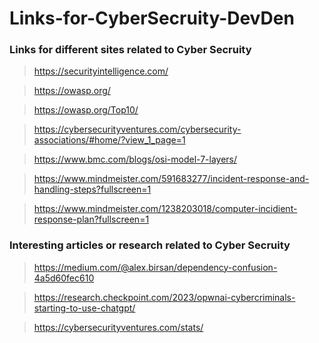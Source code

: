 # Links-for-CyberSecruity-DevDen

### Links for different sites related to Cyber Secruity 

> https://securityintelligence.com/

> https://owasp.org/

> https://owasp.org/Top10/

> https://cybersecurityventures.com/cybersecurity-associations/#home/?view_1_page=1

> https://www.bmc.com/blogs/osi-model-7-layers/

> https://www.mindmeister.com/591683277/incident-response-and-handling-steps?fullscreen=1

> https://www.mindmeister.com/1238203018/computer-incidient-response-plan?fullscreen=1


### Interesting articles or research related to Cyber Secruity

> https://medium.com/@alex.birsan/dependency-confusion-4a5d60fec610

> https://research.checkpoint.com/2023/opwnai-cybercriminals-starting-to-use-chatgpt/

> https://cybersecurityventures.com/stats/
